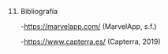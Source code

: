 11. Bibliografía

    -https://marvelapp.com/ (MarvelApp, s.f.)

    -https://www.capterra.es/ (Capterra, 2019)
